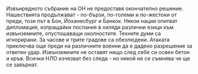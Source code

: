Извънредното събрание на ОН не предоставя окончателно решение.
Нашествията продължават - по-бързи, по-големи и по-жестоки от преди,
този път в Бон, Йоханесбург и Банкок. Някои нации опитват дипломация,
изпращайки послания в хиляди различни езици към извънземните,
опустошаващи околностите. Техните думи са игнорирани. За часове и трите
градове са обезлюдени. Атаката приключва още преди на различните военни
да е дадено разрешение за ответен удар. Извънземните не оставят нищо
след себе си освен бетон и кръв. Всички НЛО изчезват без следа - но
никой не се съмнява че ще се завърнат.